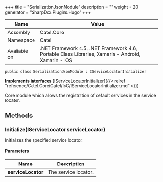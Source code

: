 

+++
title = "SerializationJsonModule" 
description = ""
weight = 20
generator = "SharpDox.Plugins.Hugo"
+++

Name|Value
---|---
Assembly|Catel.Core
Namespace|Catel
Available on|.NET Framework 4.5, .NET Framework 4.6, Portable Class Libraries, Xamarin - Android, Xamarin - iOS

```
public class SerializationJsonModule : IServiceLocatorInitializer
```

**Implements interfaces**
[IServiceLocatorInitializer]({{< relref "reference/Catel.Core/Catel/IoC/IServiceLocatorInitializer.md" >}})

Core module which allows the registration of default services in the service locator.

## Methods

### Initialize(IServiceLocator serviceLocator)

Initializes the specified service locator.

#### Parameters

Name|Description
---|---
**serviceLocator**|The service locator.

